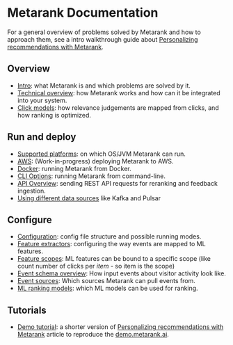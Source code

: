# Metarank Documentation

For a general overview of problems solved by Metarank and how to approach them, see a intro walkthrough guide 
about [Personalizing recommendations with Metarank](https://medium.com/metarank/personalizing-recommendations-with-metarank-f2644112536b). 

## Overview

* [Intro](01_intro.md): what Metarank is and which problems are solved by it.
* [Technical overview](02_tech_overview.md): how Metarank works and how can it be integrated into your system.
* [Click models](click-models.md): how relevance judgements are mapped from clicks, and how ranking is optimized.

## Run and deploy

* [Supported platforms](supported-platforms.md): on which OS/JVM Metarank can run.
* [AWS](deploy/aws.md): (Work-in-progress) deploying Metarank to AWS.
* [Docker](deploy/docker.md): running Metarank from Docker.
* [CLI Options](deploy/cli-options.md): running Metarank from command-line.
* [API Overview](api_schema.md): sending REST API requests for reranking and feedback ingestion.
* [Using different data sources](data-sources.md) like Kafka and Pulsar 

## Configure

* [Configuration](03_configuration.md): config file structure and possible running modes.
* [Feature extractors](feature_extractors.md): configuring the way events are mapped to ML features.
* [Feature scopes](scopes.md): ML features can be bound to a specific scope (like count number of clicks per *item* - so item is the scope) 
* [Event schema overview](event_schema.md): How input events about visitor activity look like.
* [Event sources](data-sources.md): Which sources Metarank can pull events from.
* [ML ranking models](supported-ranking-models.md): which ML models can be used for ranking.

## Tutorials

* [Demo tutorial](tutorial_ranklens.md): a shorter version of 
[Personalizing recommendations with Metarank](https://medium.com/metarank/personalizing-recommendations-with-metarank-f2644112536b) article
to reproduce the [demo.metarank.ai](https://demo.metarank.ai). 